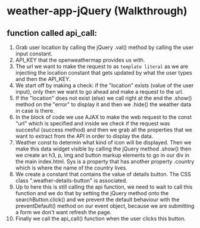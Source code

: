 # weather-app-jQuery (Walkthrough)

  ## function called api_call:
  1. Grab user location by calling the jQuery .val()
     method by calling the user input constant.
  2. API_KEY that the openweathermap provides us with.
  3. The url we want to make the request to as `template literal`
     as we are injecting the location constant that gets updated by what the user 
     types and then the API_KEY.
  4. We start off by making a check: if the "location" exists (value of the user input),
     only then we want to go ahead and make a request to the url.
  5. If the "location" does not exist (else) we call right at the end
      the .show() method on the "error" to display it and then we .hide()
      the weather data in case is there.
  6. In the block of code we use AJAX to make the web request to the const "url"
     which is specified and inside we check if the request was succesful
     (success method) and then we grab all the properties that
     we want to extract from the API in order to display the data.
  7. Weather const to determin what kind of icon will be displayed. Then we make
    this data widget visible by calling the jQuery method .show() then we
    create an h3, p, img and button markup elements to go in our div in the main
    index.html. Sys is a property that has another property .country
    which is where the name of the country lives.
  8. We create a constant that contains the value of details button.
     The CSS class ".weather-details-button" is associated.
  9. Up to here this is still calling the api function, 
     we need to wait to call this function and we do that by setting the jQuery method onto the searchButton.click()
     and we prevent the default behaviour with the preventDefault()
     method on our event object, because we are submitting a form we don't want refresh the page.
  10. Finally we call the api_call() function when the user clicks this button.
